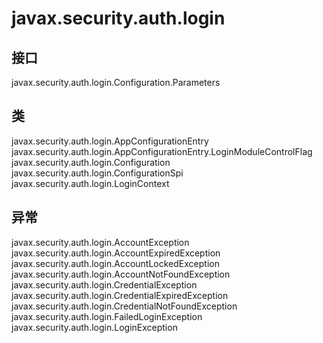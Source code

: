 # javax.security.auth.login

## 接口

javax.security.auth.login.Configuration.Parameters

## 类

javax.security.auth.login.AppConfigurationEntry
javax.security.auth.login.AppConfigurationEntry.LoginModuleControlFlag
javax.security.auth.login.Configuration
javax.security.auth.login.ConfigurationSpi
javax.security.auth.login.LoginContext

## 异常

javax.security.auth.login.AccountException
javax.security.auth.login.AccountExpiredException
javax.security.auth.login.AccountLockedException
javax.security.auth.login.AccountNotFoundException
javax.security.auth.login.CredentialException
javax.security.auth.login.CredentialExpiredException
javax.security.auth.login.CredentialNotFoundException
javax.security.auth.login.FailedLoginException
javax.security.auth.login.LoginException




